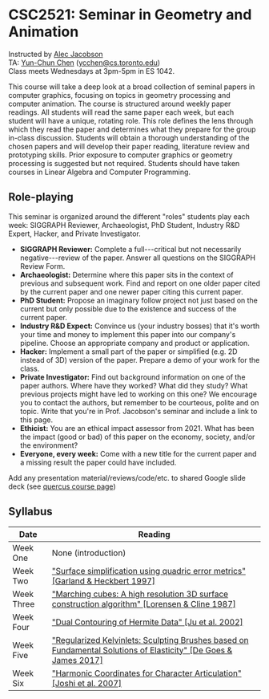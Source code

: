 # CSC2521: Seminar in Geometry and Animation

Instructed by [Alec Jacobson](http://www.cs.toronto.edu/~jacobson/)  
TA: [Yun-Chun Chen](https://yunchunchen.github.io//) (ycchen@cs.toronto.edu)   
Class meets Wednesdays at 3pm-5pm in ES 1042.

This course will take a deep look at a broad collection of seminal papers in
computer graphics, focusing on topics in geometry processing and computer
animation. The course is structured around weekly paper readings. All students
will read the same paper each week, but each student will have a unique,
rotating role. This role defines the lens through which they read the paper and
determines what they prepare for the group in-class discussion. Students will
obtain a thorough understanding of the chosen papers and will develop their
paper reading, literature review and prototyping skills.  Prior exposure to
computer graphics or geometry processing is suggested but not required. Students
should have taken courses in Linear Algebra and Computer Programming.

## Role-playing

This seminar is organized around the different "roles" students play each week:
SIGGRAPH Reviewer, Archaeologist, PhD Student, Industry R&D Expert, Hacker, and
Private Investigator.

  - **SIGGRAPH Reviewer:** Complete a full---critical but not necessarily negative---review of the paper. Answer all questions on the SIGGRAPH Review Form.
  - **Archaeologist:** Determine where this paper sits in the context of previous and subsequent work. Find and report on one older paper cited by the current paper and one newer paper citing this current paper.
  - **PhD Student:** Propose an imaginary follow project not just based on the current but only possible due to the existence and success of the current paper.
  - **Industry R&D Expect:** Convince us (your industry bosses) that it's worth your time and money to implement this paper into our company's pipeline. Choose an appropriate company and product or application.
  - **Hacker:** Implement a small part of the paper or simplified (e.g. 2D instead of 3D) version of the paper. Prepare a demo of your work for the class.
  - **Private Investigator:** Find out background information on one of the paper authors. Where have they worked? What did they study? What previous projects might have led to working on this one? We encourage you to contact the authors, but remember to be courteous, polite and on topic. Write that you're in Prof. Jacobson's seminar and include a link to this page.
  - **Ethicist:** You are an ethical impact assessor from 2021. What has been the impact (good or bad) of this paper on the economy, society, and/or the environment?
  - **Everyone, every week:** Come with a new title for the current paper and a missing result the paper could have included.

Add any presentation material/reviews/code/etc. to shared Google slide deck (see [quercus course page](https://q.utoronto.ca/courses/283701))

## Syllabus

| Date | Reading |
|------|-------|
| Week One | None (introduction) |
| Week Two | ["Surface simplification using quadric error metrics" [Garland & Heckbert 1997]](papers/garland1997.pdf) |
| Week Three | ["Marching cubes: A high resolution 3D surface construction algorithm" [Lorensen & Cline 1987]](papers/lorenson-and-cline-1987.pdf) |
| Week Four | ["Dual Contouring of Hermite Data" [Ju et al. 2002]](papers/dual-contouring-of-hermite-data.pdf) |
| Week Five | ["Regularized Kelvinlets: Sculpting Brushes based on Fundamental Solutions of Elasticity" [De Goes & James 2017]](papers/regularized_kelvinlets.pdf) |
| Week Six | ["Harmonic Coordinates for Character Articulation" [Joshi et al. 2007]](papers/a71-joshi.pdf) |



